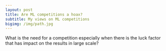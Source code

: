 ```yaml
---
layout: post
title: Are ML competitions a hoax?
subtitle: My views on ML competitions
bigimg: /img/path.jpg
---
```


What is the need for a competition especially when there is the luck factor that has impact on the results in large scale?
